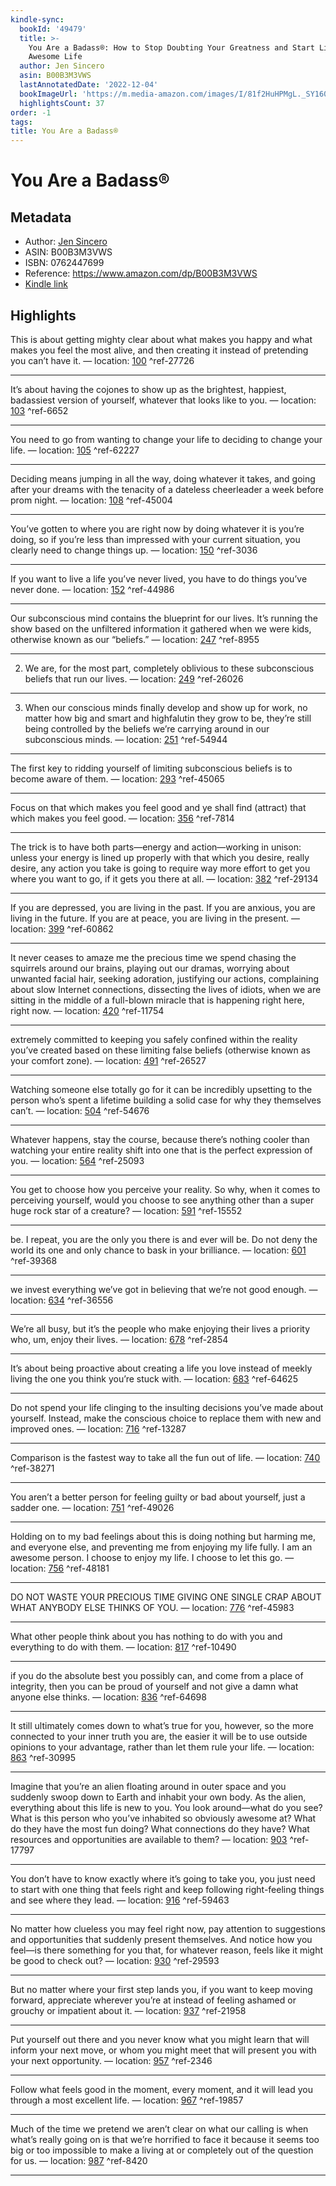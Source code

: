 ```yaml
---
kindle-sync:
  bookId: '49479'
  title: >-
    You Are a Badass®: How to Stop Doubting Your Greatness and Start Living an
    Awesome Life
  author: Jen Sincero
  asin: B00B3M3VWS
  lastAnnotatedDate: '2022-12-04'
  bookImageUrl: 'https://m.media-amazon.com/images/I/81f2HuHPMgL._SY160.jpg'
  highlightsCount: 37
order: -1
tags: 
title: You Are a Badass®
---
```


# You Are a Badass®

## Metadata

* Author: [Jen Sincero](https://www.amazon.com/Jen-Sincero/e/B001H6RV9O/ref=dp_byline_cont_ebooks_1)
* ASIN: B00B3M3VWS
* ISBN: 0762447699
* Reference: https://www.amazon.com/dp/B00B3M3VWS
* [Kindle link](kindle://book?action=open&asin=B00B3M3VWS)

## Highlights

This is about getting mighty clear about what makes you happy and what makes you feel the most alive, and then creating it instead of pretending you can’t have it. — location: [100](kindle://book?action=open&asin=B00B3M3VWS&location=100) ^ref-27726

---
It’s about having the cojones to show up as the brightest, happiest, badassiest version of yourself, whatever that looks like to you. — location: [103](kindle://book?action=open&asin=B00B3M3VWS&location=103) ^ref-6652

---
You need to go from wanting to change your life to deciding to change your life. — location: [105](kindle://book?action=open&asin=B00B3M3VWS&location=105) ^ref-62227

---
Deciding means jumping in all the way, doing whatever it takes, and going after your dreams with the tenacity of a dateless cheerleader a week before prom night. — location: [108](kindle://book?action=open&asin=B00B3M3VWS&location=108) ^ref-45004

---
You’ve gotten to where you are right now by doing whatever it is you’re doing, so if you’re less than impressed with your current situation, you clearly need to change things up. — location: [150](kindle://book?action=open&asin=B00B3M3VWS&location=150) ^ref-3036

---
If you want to live a life you’ve never lived, you have to do things you’ve never done. — location: [152](kindle://book?action=open&asin=B00B3M3VWS&location=152) ^ref-44986

---

Our subconscious mind contains the blueprint for our lives. It’s running the show based on the unfiltered information it gathered when we were kids, otherwise known as our “beliefs.” — location: [247](kindle://book?action=open&asin=B00B3M3VWS&location=247) ^ref-8955

---
2) We are, for the most part, completely oblivious to these subconscious beliefs that run our lives. — location: [249](kindle://book?action=open&asin=B00B3M3VWS&location=249) ^ref-26026

---
3) When our conscious minds finally develop and show up for work, no matter how big and smart and highfalutin they grow to be, they’re still being controlled by the beliefs we’re carrying around in our subconscious minds. — location: [251](kindle://book?action=open&asin=B00B3M3VWS&location=251) ^ref-54944

---
The first key to ridding yourself of limiting subconscious beliefs is to become aware of them. — location: [293](kindle://book?action=open&asin=B00B3M3VWS&location=293) ^ref-45065

---

Focus on that which makes you feel good and ye shall find (attract) that which makes you feel good. — location: [356](kindle://book?action=open&asin=B00B3M3VWS&location=356) ^ref-7814

---
The trick is to have both parts—energy and action—working in unison: unless your energy is lined up properly with that which you desire, really desire, any action you take is going to require way more effort to get you where you want to go, if it gets you there at all. — location: [382](kindle://book?action=open&asin=B00B3M3VWS&location=382) ^ref-29134

---
If you are depressed, you are living in the past. If you are anxious, you are living in the future. If you are at peace, you are living in the present. — location: [399](kindle://book?action=open&asin=B00B3M3VWS&location=399) ^ref-60862

---
It never ceases to amaze me the precious time we spend chasing the squirrels around our brains, playing out our dramas, worrying about unwanted facial hair, seeking adoration, justifying our actions, complaining about slow Internet connections, dissecting the lives of idiots, when we are sitting in the middle of a full-blown miracle that is happening right here, right now. — location: [420](kindle://book?action=open&asin=B00B3M3VWS&location=420) ^ref-11754

---

extremely committed to keeping you safely confined within the reality you’ve created based on these limiting false beliefs (otherwise known as your comfort zone). — location: [491](kindle://book?action=open&asin=B00B3M3VWS&location=491) ^ref-26527

---
Watching someone else totally go for it can be incredibly upsetting to the person who’s spent a lifetime building a solid case for why they themselves can’t. — location: [504](kindle://book?action=open&asin=B00B3M3VWS&location=504) ^ref-54676

---
Whatever happens, stay the course, because there’s nothing cooler than watching your entire reality shift into one that is the perfect expression of you. — location: [564](kindle://book?action=open&asin=B00B3M3VWS&location=564) ^ref-25093

---
You get to choose how you perceive your reality. So why, when it comes to perceiving yourself, would you choose to see anything other than a super huge rock star of a creature? — location: [591](kindle://book?action=open&asin=B00B3M3VWS&location=591) ^ref-15552

---
be. I repeat, you are the only you there is and ever will be. Do not deny the world its one and only chance to bask in your brilliance. — location: [601](kindle://book?action=open&asin=B00B3M3VWS&location=601) ^ref-39368

---

we invest everything we’ve got in believing that we’re not good enough. — location: [634](kindle://book?action=open&asin=B00B3M3VWS&location=634) ^ref-36556

---
We’re all busy, but it’s the people who make enjoying their lives a priority who, um, enjoy their lives. — location: [678](kindle://book?action=open&asin=B00B3M3VWS&location=678) ^ref-2854

---
It’s about being proactive about creating a life you love instead of meekly living the one you think you’re stuck with. — location: [683](kindle://book?action=open&asin=B00B3M3VWS&location=683) ^ref-64625

---

Do not spend your life clinging to the insulting decisions you’ve made about yourself. Instead, make the conscious choice to replace them with new and improved ones. — location: [716](kindle://book?action=open&asin=B00B3M3VWS&location=716) ^ref-13287

---
Comparison is the fastest way to take all the fun out of life. — location: [740](kindle://book?action=open&asin=B00B3M3VWS&location=740) ^ref-38271

---
You aren’t a better person for feeling guilty or bad about yourself, just a sadder one. — location: [751](kindle://book?action=open&asin=B00B3M3VWS&location=751) ^ref-49026

---
Holding on to my bad feelings about this is doing nothing but harming me, and everyone else, and preventing me from enjoying my life fully. I am an awesome person. I choose to enjoy my life. I choose to let this go. — location: [756](kindle://book?action=open&asin=B00B3M3VWS&location=756) ^ref-48181

---

DO NOT WASTE YOUR PRECIOUS TIME GIVING ONE SINGLE CRAP ABOUT WHAT ANYBODY ELSE THINKS OF YOU. — location: [776](kindle://book?action=open&asin=B00B3M3VWS&location=776) ^ref-45983

---
What other people think about you has nothing to do with you and everything to do with them. — location: [817](kindle://book?action=open&asin=B00B3M3VWS&location=817) ^ref-10490

---
if you do the absolute best you possibly can, and come from a place of integrity, then you can be proud of yourself and not give a damn what anyone else thinks. — location: [836](kindle://book?action=open&asin=B00B3M3VWS&location=836) ^ref-64698

---
It still ultimately comes down to what’s true for you, however, so the more connected to your inner truth you are, the easier it will be to use outside opinions to your advantage, rather than let them rule your life. — location: [863](kindle://book?action=open&asin=B00B3M3VWS&location=863) ^ref-30995

---

Imagine that you’re an alien floating around in outer space and you suddenly swoop down to Earth and inhabit your own body. As the alien, everything about this life is new to you. You look around—what do you see? What is this person who you’ve inhabited so obviously awesome at? What do they have the most fun doing? What connections do they have? What resources and opportunities are available to them? — location: [903](kindle://book?action=open&asin=B00B3M3VWS&location=903) ^ref-17797

---
You don’t have to know exactly where it’s going to take you, you just need to start with one thing that feels right and keep following right-feeling things and see where they lead. — location: [916](kindle://book?action=open&asin=B00B3M3VWS&location=916) ^ref-59463

---
No matter how clueless you may feel right now, pay attention to suggestions and opportunities that suddenly present themselves. And notice how you feel—is there something for you that, for whatever reason, feels like it might be good to check out? — location: [930](kindle://book?action=open&asin=B00B3M3VWS&location=930) ^ref-29593

---
But no matter where your first step lands you, if you want to keep moving forward, appreciate wherever you’re at instead of feeling ashamed or grouchy or impatient about it. — location: [937](kindle://book?action=open&asin=B00B3M3VWS&location=937) ^ref-21958

---
Put yourself out there and you never know what you might learn that will inform your next move, or whom you might meet that will present you with your next opportunity. — location: [957](kindle://book?action=open&asin=B00B3M3VWS&location=957) ^ref-2346

---
Follow what feels good in the moment, every moment, and it will lead you through a most excellent life. — location: [967](kindle://book?action=open&asin=B00B3M3VWS&location=967) ^ref-19857

---
Much of the time we pretend we aren’t clear on what our calling is when what’s really going on is that we’re horrified to face it because it seems too big or too impossible to make a living at or completely out of the question for us. — location: [987](kindle://book?action=open&asin=B00B3M3VWS&location=987) ^ref-8420

---
